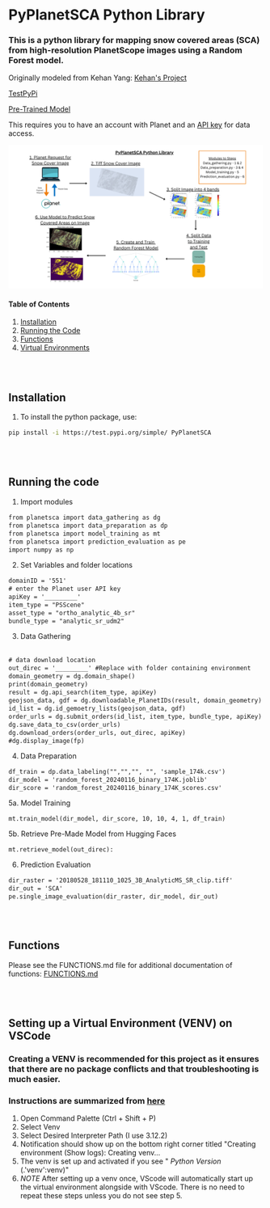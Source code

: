 # PyPlanetSCA Python Library

### This is a python library for mapping snow covered areas (SCA) from high-resolution PlanetScope images using a Random Forest model.

Originally modeled from Kehan Yang:
[Kehan's Project](https://github.com/KehanGit/High_resolution_snow_cover_mapping/blob/main/01_download_planetscope_images.ipynb)

[TestPyPi](https://test.pypi.org/project/PyPlanetSCA/#description)

[Pre-Trained Model](https://huggingface.co/IanChiu333/PyPlanetSCA_Library)

This requires you to have an account with Planet and an
[API key](https://developers.planet.com/quickstart/apis/#find-your-api-key) for
data access.

![PyPlanetSCA](https://raw.githubusercontent.com/DSHydro/PyPlanetSCA-Python-Library/main/additional_assets/PyPlanetSCA_Image.png)

#### Table of Contents <a name="table_of_contents"></a>

1. [Installation](#installation)
2. [Running the Code](#running)
3. [Functions](#functions)
4. [Virtual Environments](#VENV)

<br></br>

## Installation <a name="installation"></a>

1. To install the python package, use:

```bash
pip install -i https://test.pypi.org/simple/ PyPlanetSCA
```

<br></br>

## Running the code <a name="running"></a>

1. Import modules

```
from planetsca import data_gathering as dg
from planetsca import data_preparation as dp
from planetsca import model_training as mt
from planetsca import prediction_evaluation as pe
import numpy as np
```

2. Set Variables and folder locations

```
domainID = '551'
# enter the Planet user API key
apiKey = '_________'
item_type = "PSScene"
asset_type = "ortho_analytic_4b_sr"
bundle_type = "analytic_sr_udm2"
```

3. Data Gathering

```

# data download location
out_direc = '_________' #Replace with folder containing environment
domain_geometry = dg.domain_shape()
print(domain_geometry)
result = dg.api_search(item_type, apiKey)
geojson_data, gdf = dg.downloadable_PlanetIDs(result, domain_geometry)
id_list = dg.id_gemoetry_lists(geojson_data, gdf)
order_urls = dg.submit_orders(id_list, item_type, bundle_type, apiKey)
dg.save_data_to_csv(order_urls)
dg.download_orders(order_urls, out_direc, apiKey)
#dg.display_image(fp)
```

4. Data Preparation

```
df_train = dp.data_labeling("","","", "", 'sample_174k.csv')
dir_model = 'random_forest_20240116_binary_174K.joblib'
dir_score = 'random_forest_20240116_binary_174K_scores.csv'
```

5a. Model Training

```
mt.train_model(dir_model, dir_score, 10, 10, 4, 1, df_train)
```

5b. Retrieve Pre-Made Model from Hugging Faces

```
mt.retrieve_model(out_direc):
```

6. Prediction Evaluation

```
dir_raster = '20180528_181110_1025_3B_AnalyticMS_SR_clip.tiff'
dir_out = 'SCA'
pe.single_image_evaluation(dir_raster, dir_model, dir_out)
```

<br></br>

## Functions <a name="functions"></a>

Please see the FUNCTIONS.md file for additional documentation of functions:
[FUNCTIONS.md](https://github.com/DSHydro/PyPlanetSCA-Python-Library/blob/main/FUNCTIONS.md)

<br></br>

## Setting up a Virtual Environment (VENV) on VSCode <a name="venv"></a>

### Creating a VENV is recommended for this project as it ensures that there are no package conflicts and that troubleshooting is much easier.

### Instructions are summarized from [here](https://code.visualstudio.com/docs/python/environments)

1. Open Command Palette (Ctrl + Shift + P)
2. Select Venv
3. Select Desired Interpreter Path (I use 3.12.2)
4. Notification should show up on the bottom right corner titled "Creating
   environment (Show logs): Creating venv...
5. The venv is set up and activated if you see " _Python Version_
   (.'venv':venv)"
6. _NOTE_ After setting up a venv once, VScode will automatically start up the
   virtual environment alongside with VScode. There is no need to repeat these
   steps unless you do not see step 5.
